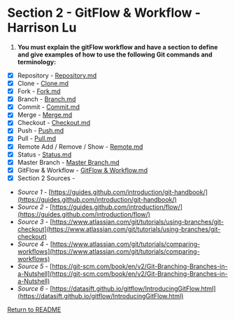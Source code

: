 # Section 2 - GitFlow & Workflow - Harrison Lu
1. **You must explain the gitFlow workflow and have a section to define and give examples of how to use the following Git commands and terminology:**

- [x] Repository - [Repository.md](./Repository.md/)
- [x] Clone - [Clone.md](./Clone.md/)
- [x] Fork - [Fork.md](./Fork.md/)
- [x] Branch - [Branch.md](./Branch.md/)
- [x] Commit - [Commit.md](./Commit.md/)
- [x] Merge - [Merge.md](./Merge.md/)
- [x] Checkout - [Checkout.md](./Checkout.md/)
- [x] Push - [Push.md](./Push.md/)
- [x] Pull - [Pull.md](./Pull.md/)
- [x] Remote Add / Remove / Show - [Remote.md](./Remote.md/)
- [x] Status - [Status.md](./Status.md/)
- [x] Master Branch - [Master Branch.md](./Master%20Branch.md/)
- [x] GitFlow & Workflow - [GitFlow & Workflow.md](./GitFlow%20&%20Workflow.md/)
- [x] Section 2 Sources -
- *Source 1* - [https://guides.github.com/introduction/git-handbook/](https://guides.github.com/introduction/git-handbook/)
- *Source 2* - [https://guides.github.com/introduction/flow/](https://guides.github.com/introduction/flow/)
- *Source 3* - [https://www.atlassian.com/git/tutorials/using-branches/git-checkout](https://www.atlassian.com/git/tutorials/using-branches/git-checkout)
- *Source 4* - [https://www.atlassian.com/git/tutorials/comparing-workflows](https://www.atlassian.com/git/tutorials/comparing-workflows)
- *Source 5* - [https://git-scm.com/book/en/v2/Git-Branching-Branches-in-a-Nutshell](https://git-scm.com/book/en/v2/Git-Branching-Branches-in-a-Nutshell)
- *Source 6* - [https://datasift.github.io/gitflow/IntroducingGitFlow.html](https://datasift.github.io/gitflow/IntroducingGitFlow.html)

[Return to README](../README.md)
